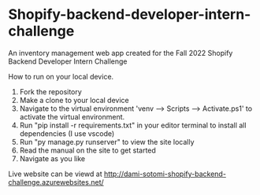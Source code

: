 # Shopify-backend-developer-intern-challenge
 An inventory management web app created for the Fall 2022 Shopify Backend Developer Intern Challenge


How to run on your local device.

1. Fork the repository
2. Make a clone to your local device
3. Navigate to the virtual environment 'venv --> Scripts --> Activate.ps1' to activate the virtual environment.
4. Run "pip install -r requirements.txt" in your editor terminal to install all dependencies (I use vscode)
5. Run "py manage.py runserver" to view the site locally
6. Read the manual on the site to get started 
7. Navigate as you like

Live website can be viewd at http://dami-sotomi-shopify-backend-challenge.azurewebsites.net/

